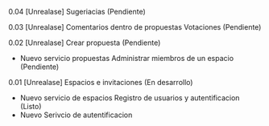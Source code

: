 
0.04 [Unrealase]
Sugeriacias (Pendiente)

0.03 [Unrealase]
Comentarios dentro de propuestas
Votaciones (Pendiente)

0.02 [Unrealase]
 Crear propuesta (Pendiente)
  - Nuevo servicio propuestas
 Administrar miembros de un espacio (Pendiente)

0.01 [Unrealase]
 Espacios e invitaciones (En desarrollo)
 - Nuevo servicio de espacios
 Registro de usuarios y autentificacion (Listo) 
 - Nuevo Serivcio de autentificacion